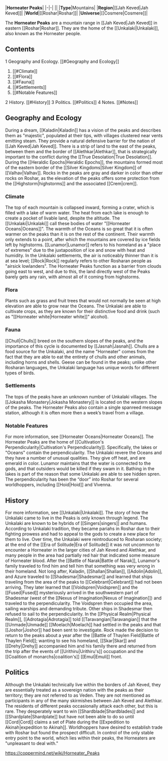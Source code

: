 |**Horneater Peaks**|
|-|-|
||
|**Type**|Mountains|
|**Region**|[[Jah Keved\|Jah Keved]]|
|**World**|[[Roshar\|Roshar]]|
|**Universe**|[[Cosmere\|Cosmere]]|

The **Horneater Peaks** are a mountain range in [[Jah Keved\|Jah Keved]] in eastern [[Roshar\|Roshar]]. They are the home of the [[Unkalaki\|Unkalaki]], also known as the Horneater people.

## Contents

1 Geography and Ecology. [[#Geography and Ecology]] 

1. [[#Climate]] 
1. [[#Flora]] 
1. [[#Fauna]] 
1. [[#Settlements]] 
1. [[#Notable Features]] 


2 History. [[#History]] 
3 Politics. [[#Politics]] 
4 Notes. [[#Notes]] 


## Geography and Ecology
During a dream, [[Kaladin\|Kaladin]] has a vision of the peaks and describes them as "majestic", populated at their tips, with villages clustered near vents emitting steam. They provide a natural defensive barrier for the nation of [[Jah Keved\|Jah Keved]]. There is a strip of land to the east of the peaks, between them and the border of [[Alethkar\|Alethkar]], that is strategically important to the conflict during the [[True Desolation\|True Desolation]].
During the [[Heraldic Epochs\|Heraldic Epochs]], the mountains formed most of the eastern border of the [[Silver Kingdoms\|Silver Kingdom]] of [[Valhav\|Valhav]].
Rocks in the peaks are gray and darker in color than other rocks on Roshar, as the elevation of the peaks offers some protection from the [[Highstorm\|highstorms]] and the associated [[Crem\|crem]].

### Climate
The top of each mountain is collapsed inward, forming a crater, which is filled with a lake of warm water. The heat from each lake is enough to create a pocket of livable land, despite the altitude. The [[Unkalaki\|Unkalaki]] call these bodies of water "[[Horneater Oceans\|Oceans]]". The warmth of the Oceans is so great that it is often warmer on the peaks than it is on the rest of the continent. Their warmth only extends to a point, after which the mountains are covered by ice fields left by highstorms. [[Lunamor\|Lunamor]] refers to his homeland as a "place of extremes" due to the juxtaposition of ice and snow with heat and humidity.
In the Unkalaki settlements, the air is noticeably thinner than it is at sea level; [[Rock\|Rock]] regularly refers to other Rosharan people as "airsick lowlanders". The Horneater Peaks function as a barrier from clouds going east to west, and due to this, the land directly west of the Peaks barely gets any rain, with almost all of it coming from highstorms.

### Flora
Plants such as grass and fruit trees that would not normally be seen at high elevation are able to grow near the Oceans. The Unkalaki are able to cultivate crops, as they are known for their distinctive food and drink (such as "[[Horneater white\|Horneater white]]" alcohol).

### Fauna
[[Chull\|Chulls]] breed on the southern slopes of the peaks, and the importance of this cycle is documented by [[Jasnah\|Jasnah]]. Chulls are a food source for the Unkalaki, and the name "Horneater" comes from the fact that they are able to eat the entirety of chulls and other animals, including horns and shells.
Geese can be found in the peaks; unlike other Rosharan languages, the Unkalaki language has unique words for different types of birds.

### Settlements
The tops of the peaks have an unknown number of Unkalaki villages. The [[Jokasha Monastery\|Jokasha Monastery]] is located on the western slopes of the peaks. The Horneater Peaks also contain a single spanreed message station, although it is often more then a week’s travel from a village.

### Notable Features
For more information, see [[Horneater Oceans\|Horneater Oceans]].
The Horneater Peaks are the home of [[Cultivation's Perpendicularity\|Cultivation's Perpendicularity]]. Specifically, the lakes or "Oceans" contain the perpendicularity. The Unkalaki revere the Oceans and they have a number of unusual qualities. They give off heat, and are emerald in color. Lunamor maintains that the water is connected to the gods, and that outsiders would be killed if they swam in it. Bathing in the lakes is part of the reason that some Unkalaki are able to see hidden spren.
The perpendicularity has been the “door” into Roshar for several worldhoppers, including [[Hoid\|Hoid]] and Vivenna.

## History
For more information, see [[Unkalaki\|Unkalaki]].
The story of how the Unkalaki came to live in the Peaks is only known through legend. The Unkalaki are known to be hybrids of [[Singers\|singers]] and humans. According to Unkalaki tradition, they became pariahs in Roshar due to their fighting prowess and had to appeal to the gods to create a new place for them to live.
Over time, the Unkalaki were reintroduced to Rosharan society; at the end of the [[Era of Solitude\|Era of Solitude]] it was not uncommon to encounter a Horneater in the larger cities of Jah Keved and Alethkar, and many people in the area had partially red hair that indicated some measure of Horneater blood.
After the [[Battle of Narak\|Battle of Narak]], Lunamor's family traveled to find him and tell him that something was very wrong in their homeland. Not long after, Kaladin, [[Shallan\|Shallan]], [[Adolin\|Adolin]], and Azure traveled to [[Shadesmar\|Shadesmar]] and learned that ships traveling from the area of the peaks to [[Celebrant\|Celebrant]] had not been arriving. They later learned that [[Voidspren\|Voidspren]] and the [[Fused\|Fused]] mysteriously arrived in the southwestern part of Shadesmar (west of the [[Nexus of Imagination\|Nexus of Imagination]]) and traveled to the perpendicularity. The Voidspren then occupied the area, sailing warships and demanding tribute. Other ships in Shadesmar then refused to sail to the perpendicularity. In the [[Physical Realm\|Physical Realm]], [[Adrotagia\|Adrotagia]] told [[Taravangian\|Taravangian]] that the [[Unmade\|Unmade]] [[Moelach\|Moelach]] had settled in the peaks and that [[Joshor\|Joshor]] had been sent to investigate. Rock made the decision to return to the peaks about a year after the [[Battle of Thaylen Field\|Battle of Thaylen Field]]; wanting to see his homeland, [[Skar\|Skar]] and [[Drehy\|Drehy]] accompanied him and his family there and returned from the trip after the events of [[Urithiru\|Urithiru's]] occupation and the [[Coalition of monarchs\|coalition's]] [[Emul\|Emuli]] front.

## Politics
Although the Unkalaki technically live within the borders of Jah Keved, they are essentially treated as a sovereign nation with the peaks as their territory; they are not referred to as Veden. They are not mentioned as participants in any of the many skirmishes between Jah Keved and Alethkar. The residents of different peaks occasionally attack each other, but this is rare. They desperately want to win [[Shardblade\|Shardblades]] and [[Shardplate\|Shardplate]] but have not been able to do so until [[Cord\|Cord]] claims a set of Plate during the [[Expedition to Akinah\|expedition to Akinah]].
Worldhoppers have desired to establish trade with Roshar but found the prospect difficult. In control of the only stable entry point to the world, which lies within their peaks, the Horneaters are "unpleasant to deal with."



https://coppermind.net/wiki/Horneater_Peaks